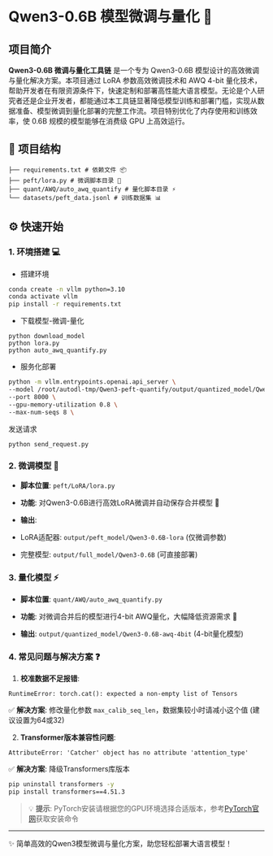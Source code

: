 # Qwen3-0.6B 模型微调与量化 🚀

## 项目简介

**Qwen3-0.6B 微调与量化工具链** 是一个专为 Qwen3-0.6B 模型设计的高效微调与量化解决方案。本项目通过 LoRA 参数高效微调技术和 AWQ 4-bit 量化技术，帮助开发者在有限资源条件下，快速定制和部署高性能大语言模型。无论是个人研究者还是企业开发者，都能通过本工具链显著降低模型训练和部署门槛，实现从数据准备、模型微调到量化部署的完整工作流。项目特别优化了内存使用和训练效率，使 0.6B 规模的模型能够在消费级 GPU 上高效运行。

## 📁 项目结构

```
├── requirements.txt # 依赖文件 📦
├── peft/lora.py # 微调脚本目录 🔧
├── quant/AWQ/auto_awq_quantify # 量化脚本目录 ⚡
└── datasets/peft_data.jsonl # 训练数据集 📊
```

## ⚙️ 快速开始

### 1. 环境搭建 💻
- 搭建环境
```bash
conda create -n vllm python=3.10
conda activate vllm
pip install -r requirements.txt
```

- 下载模型-微调-量化
```
python download_model
python lora.py 
python auto_awq_quantify.py
```

- 服务化部署
```bash
python -m vllm.entrypoints.openai.api_server \
--model /root/autodl-tmp/Qwen3-peft-quantify/output/quantized_model/Qwen3-0.6B-awq-4bit \
--port 8000 \
--gpu-memory-utilization 0.8 \  
--max-num-seqs 8 \
```

发送请求
```
python send_request.py
```
### 2. 微调模型 🔧

- **脚本位置**: `peft/LoRA/lora.py`

- **功能**: 对Qwen3-0.6B进行高效LoRA微调并自动保存合并模型 🔄

- **输出**:

- LoRA适配器: `output/peft_model/Qwen3-0.6B-lora` (仅微调参数)

- 完整模型: `output/full_model/Qwen3-0.6B` (可直接部署)

### 3. 量化模型 ⚡

- **脚本位置**: `quant/AWQ/auto_awq_quantify.py`

- **功能**: 对微调合并后的模型进行4-bit AWQ量化，大幅降低资源需求 🔋

- **输出**: `output/quantized_model/Qwen3-0.6B-awq-4bit` (4-bit量化模型)

### 4. 常见问题与解决方案 ❓

1. **校准数据不足报错**:
```
RuntimeError: torch.cat(): expected a non-empty list of Tensors
```
✅ **解决方案**: 修改量化参数 `max_calib_seq_len`，数据集较小时请减小这个值 (建议设置为64或32)

2. **Transformer版本兼容性问题**:
```
AttributeError: 'Catcher' object has no attribute 'attention_type'
```
✅ **解决方案**: 降级Transformers库版本
```bash
pip uninstall transformers -y
pip install transformers==4.51.3
```

> 💡 **提示**: PyTorch安装请根据您的GPU环境选择合适版本，参考[PyTorch官网](https://pytorch.org/get-started/locally/)获取安装命令

---

✨ 简单高效的Qwen3模型微调与量化方案，助您轻松部署大语言模型！